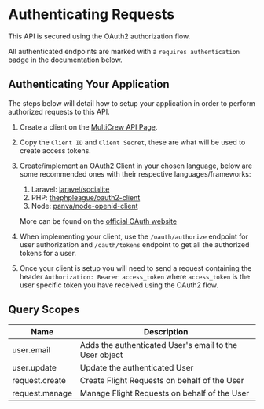 # Authenticating Requests

This API is secured using the OAuth2 authorization flow.

All authenticated endpoints are marked with a `requires authentication` badge in the documentation below.

## Authenticating Your Application

The steps below will detail how to setup your application in order to perform authorized requests to this API.

1. Create a client on the [MultiCrew API Page](http://localhost:8000/account#api).
2. Copy the `Client ID` and `Client Secret`, these are what will be used to create access tokens.
3. Create/implement an OAuth2 Client in your chosen language, below are some recommended ones with their respective languages/frameworks:
   1. Laravel: [laravel/socialite](https://github.com/laravel/socialite)
   2. PHP: [thephpleague/oauth2-client](https://github.com/thephpleague/oauth2-client)
   3. Node: [panva/node-openid-client](https://github.com/panva/node-openid-client)

    More can be found on the [official OAuth website](https://oauth.net/code/)

4. When implementing your client, use the `/oauth/authorize` endpoint for user authorization and `/oauth/tokens` endpoint to get all the authorized tokens for a user.
5. Once your client is setup you will need to send a request containing the header `Authorization: Bearer access_token` where `access_token` is the user specific token you have received using the OAuth2 flow.

## Query Scopes

| Name | Description |
| -------|--------|
|user.email|Adds the authenticated User's email to the User object |
|user.update|Update the authenticated User|
|request.create|Create Flight Requests on behalf of the User|
|request.manage|Manage Flight Requests on behalf of the User|
